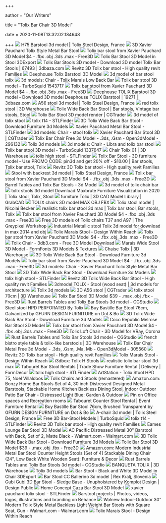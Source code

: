 +++
        
author = "Our Writers"
        
title = "Tolix Bar Chair 3D Model"
        
date = 2020-11-08T13:32:02.184648
        
+++
[ ![](https://media.designconnected.com/vfs/30e736084bd1e1a9ffb241e10145f142_1/9cc1e6e411f2e8519e8839764eb25e47.jpg)](https://media.designconnected.com/vfs/30e736084bd1e1a9ffb241e10145f142_1/9cc1e6e411f2e8519e8839764eb25e47.jpg) H75 Barstool 3d model | Tolix Steel Design, France
[ ![](https://img2.cgtrader.com/items/844062/0f74566cf3/xavier-pauchard-tolix-style-metal-bar-stool-3d-model-max-obj-fbx-unitypackage.jpg)](https://img2.cgtrader.com/items/844062/0f74566cf3/xavier-pauchard-tolix-style-metal-bar-stool-3d-model-max-obj-fbx-unitypackage.jpg) 3D Xavier Pauchard Tolix Style Metal Bar Stool
[ ![](https://preview.free3d.com/img/2015/12/1763983570587616306/8pcrnt78-900.jpg)](https://preview.free3d.com/img/2015/12/1763983570587616306/8pcrnt78-900.jpg) Tolix bar stool from Xavier Pauchard 3D Model $4 - .fbx .obj .3ds .max -  Free3D
[ ![](https://netrinoimages.s3.eu-west-2.amazonaws.com/2011/06/26/72220/133442/tolix_bar_stool_3d_model_c4d_max_obj_fbx_ma_lwo_3ds_3dm_stl_1581665_o.jpg)](https://netrinoimages.s3.eu-west-2.amazonaws.com/2011/06/26/72220/133442/tolix_bar_stool_3d_model_c4d_max_obj_fbx_ma_lwo_3ds_3dm_stl_1581665_o.jpg) Tolix Bar Stool 3D Model in Stool 3DExport
[ ![](https://static.3dbaza.com/models/67493/439e9893354a480c9852810b.jpg)](https://static.3dbaza.com/models/67493/439e9893354a480c9852810b.jpg) Tolix Bar Stools 3D model - Download 3D model Tolix Bar Stools | 67493 |  3dbaza.com
[ ![](https://www.revitz.com/media/catalog/product/cache/1/image/2bcdf036ed5a60c5e1f92bca7ee9de9b/t/o/tolix_bar_stool_h75-5.jpg)](https://www.revitz.com/media/catalog/product/cache/1/image/2bcdf036ed5a60c5e1f92bca7ee9de9b/t/o/tolix_bar_stool_h75-5.jpg) Revitz 3D Tolix bar stool - High quality revit Families
[ ![](https://www.renderhub.com/zifir3d/deephouse-tolix-barstool/deephouse-tolix-barstool-01.jpg)](https://www.renderhub.com/zifir3d/deephouse-tolix-barstool/deephouse-tolix-barstool-01.jpg) Deephouse Tolix Barstool 3D Model
[ ![](https://static.turbosquid.com/Preview/2015/12/25__15_26_44/02.jpgaffbda46-2950-4968-bc1b-3e00a3488960Large.jpg)](https://static.turbosquid.com/Preview/2015/12/25__15_26_44/02.jpgaffbda46-2950-4968-bc1b-3e00a3488960Large.jpg) 3d model of bar stool tolix
[ ![](https://b4.3ddd.ru/media/cache/tuk_model_custom_filter_en/model_images/0000/0000/0032/32426.526cd8102ec10.jpeg)](https://b4.3ddd.ru/media/cache/tuk_model_custom_filter_en/model_images/0000/0000/0032/32426.526cd8102ec10.jpeg) 3d models: Chair - Tolix Marais Low Back Bar
[ ![](https://static.turbosquid.com/Preview/2020/04/22__08_45_53/06.jpgDA817998-561D-49F3-A8FC-B8AC74AF97A5Large.jpg)](https://static.turbosquid.com/Preview/2020/04/22__08_45_53/06.jpgDA817998-561D-49F3-A8FC-B8AC74AF97A5Large.jpg) Tolix bar stool 3D model - TurboSquid 1543717
[ ![](https://preview.free3d.com/img/2015/12/1763983570587616306/72pfgl2o-900.jpg)](https://preview.free3d.com/img/2015/12/1763983570587616306/72pfgl2o-900.jpg) Tolix bar stool from Xavier Pauchard 3D Model $4 - .fbx .obj .3ds .max -  Free3D
[ ![](https://static.3dbaza.com/models/19271/abbc5128f9d64e249d0c8344.jpg)](https://static.3dbaza.com/models/19271/abbc5128f9d64e249d0c8344.jpg) Deephouse TOLIX Barstool 3D model - Download 3D model Deephouse TOLIX  Barstool | 19271 | 3dbaza.com
[ ![](https://media.designconnected.com/vfs/07c61617220957bd965b0dfb728194a5_1278/6eaa3505542502ad216d4f4fd80ccdf7.jpg)](https://media.designconnected.com/vfs/07c61617220957bd965b0dfb728194a5_1278/6eaa3505542502ad216d4f4fd80ccdf7.jpg) A56 stool 3d model | Tolix Steel Design, France
[ ![](https://3dwarehouse.sketchup.com/warehouse/v1.0/publiccontent/a40c5f22-10b6-4806-a962-ccc36ac1a4bb)](https://3dwarehouse.sketchup.com/warehouse/v1.0/publiccontent/a40c5f22-10b6-4806-a962-ccc36ac1a4bb) red tolix stool | 3D Warehouse
[ ![](https://i.pinimg.com/originals/cb/3b/e7/cb3be7eff6da95b55a025fa4f7bc8429.jpg)](https://i.pinimg.com/originals/cb/3b/e7/cb3be7eff6da95b55a025fa4f7bc8429.jpg) Tolix Wide Back Bar Stool | Bar stools, Vintage bar stools, Stool
[ ![](https://img-new.cgtrader.com/items/826357/b15f0e7470/tolix-bar-stool-3d-model-max-obj-3ds-mtl.jpg)](https://img-new.cgtrader.com/items/826357/b15f0e7470/tolix-bar-stool-3d-model-max-obj-3ds-mtl.jpg) Tolix Bar Stool 3D model render | CGTrader
[ ![](https://static.turbosquid.com/Preview/2016/05/13__17_09_21/1.jpg9d9d0b4a-5f28-494a-9098-2fa0a2eec217Original.jpg)](https://static.turbosquid.com/Preview/2016/05/13__17_09_21/1.jpg9d9d0b4a-5f28-494a-9098-2fa0a2eec217Original.jpg) 3d model of tolix stool
[ ![](https://storage.googleapis.com/3d_model_images/824/8243572/xavier-pauchard-tolix-style-metal-bar-stool-3d-model-IINkgJD4_200.jpg)](https://storage.googleapis.com/3d_model_images/824/8243572/xavier-pauchard-tolix-style-metal-bar-stool-3d-model-IINkgJD4_200.jpg) tolix t14 - STLFinder
[ ![](https://www.3dfurniture.net/media/catalog/product/cache/1/image/2bcdf036ed5a60c5e1f92bca7ee9de9b/t/o/tolix_wide_back_barstool_h75_4.jpg)](https://www.3dfurniture.net/media/catalog/product/cache/1/image/2bcdf036ed5a60c5e1f92bca7ee9de9b/t/o/tolix_wide_back_barstool_h75_4.jpg) 3D Tolix Wide Back Bar Stool - Download Furniture 3d Models
[ ![](https://storage.googleapis.com/stlfinder/122/xavier-pauchard-metal-bar-stool-3d-model-BUhKMRRl_200.jpg)](https://storage.googleapis.com/stlfinder/122/xavier-pauchard-metal-bar-stool-3d-model-BUhKMRRl_200.jpg) Xavier Pauchard Metal Bar Stool - STLFinder
[ ![](https://b4.3ddd.ru/media/cache/tuk_model_custom_filter_en/model_images/0000/0000/0553/553071.57431e0deeade.jpeg)](https://b4.3ddd.ru/media/cache/tuk_model_custom_filter_en/model_images/0000/0000/0553/553071.57431e0deeade.jpeg) 3d models: Chair - stool tolix
[ ![](https://img-new.cgtrader.com/items/254853/02f7ebccd9/large/xavier-pauchard-bar-stool-3d-model-max-fbx.jpg)](https://img-new.cgtrader.com/items/254853/02f7ebccd9/large/xavier-pauchard-bar-stool-3d-model-max-fbx.jpg) Xavier Pauchard Bar Stool 3D | CGTrader
[ ![](https://open3dmodel.com/wp-content/uploads/2019/12/Chair-bar-Formdecor.jpg)](https://open3dmodel.com/wp-content/uploads/2019/12/Chair-bar-Formdecor.jpg) Tolix Bar Chair Free 3d Model - .3ds, .Gsm - Open3dModel - 296132
[ ![](https://previews.3dmdb.com/preview_6_787820_340102.55dd572ab6d56.jpeg)](https://previews.3dmdb.com/preview_6_787820_340102.55dd572ab6d56.jpeg) Tolix 3d models
[ ![](https://b.3ddd.ru/media/cache/tuk_model_custom_filter_en/model_images/0000/0000/2614/2614240.5dd41afab10fc.jpeg)](https://b.3ddd.ru/media/cache/tuk_model_custom_filter_en/model_images/0000/0000/2614/2614240.5dd41afab10fc.jpeg) 3d models: Chair - Libra and tolix bar stool
[ ![](https://static.turbosquid.com/Preview/2018/10/17__05_55_11/ScreenShot20181017at9.27.18AM.pngA32C851B-9B54-4B52-9683-C9FFB5951E0ELarge.jpg)](https://static.turbosquid.com/Preview/2018/10/17__05_55_11/ScreenShot20181017at9.27.18AM.pngA32C851B-9B54-4B52-9683-C9FFB5951E0ELarge.jpg) Tolix bar stool 3D model - TurboSquid 1337647
[ ![](https://3dwarehouse.sketchup.com/warehouse/v1.0/publiccontent/3eefef19-2f60-4292-8016-20567f5695fc)](https://3dwarehouse.sketchup.com/warehouse/v1.0/publiccontent/3eefef19-2f60-4292-8016-20567f5695fc) Chair Tolix 01 | 3D Warehouse
[ ![](https://storage.googleapis.com/stlfinder/2/tolix-stool-h45-3d-model-loO7Hk9q_200.jpg)](https://storage.googleapis.com/stlfinder/2/tolix-stool-h45-3d-model-loO7Hk9q_200.jpg) tolix high stool - STLFinder
[ ![](https://i.pinimg.com/originals/a4/60/0b/a4600b829a2c9073803035990cdc872c.jpg)](https://i.pinimg.com/originals/a4/60/0b/a4600b829a2c9073803035990cdc872c.jpg) Tolix Bar Stool - 3D furniture model - Use PROMO CODE: pin3d and get 20%  off - $10.00 | Bar stools, Tolix bar stool, Tolix
[ ![](https://www.revitz.com/media/catalog/product/cache/1/image/2bcdf036ed5a60c5e1f92bca7ee9de9b/t/o/tolix_bar_stool_h75-4.jpg)](https://www.revitz.com/media/catalog/product/cache/1/image/2bcdf036ed5a60c5e1f92bca7ee9de9b/t/o/tolix_bar_stool_h75-4.jpg) Revitz 3D Tolix bar stool - High quality revit Families
[ ![](https://media.designconnected.com/vfs/b4cce0a3c723ecd8dc8ecddda6ba0c03_1351/733baa03147c604f150891b0b4f407d3.jpg)](https://media.designconnected.com/vfs/b4cce0a3c723ecd8dc8ecddda6ba0c03_1351/733baa03147c604f150891b0b4f407d3.jpg) Stool with backrest 3d model | Tolix Steel Design, France
[ ![](https://preview.free3d.com/img/2015/12/1763983570587616306/7yqqut04-900.jpg)](https://preview.free3d.com/img/2015/12/1763983570587616306/7yqqut04-900.jpg) Tolix bar stool from Xavier Pauchard 3D Model $4 - .fbx .obj .3ds .max -  Free3D
[ ![](https://www.3dvirtualmarket.com/8359-large_default/barrel-tables-and-tolix-bar-stools-3d-model.jpg)](https://www.3dvirtualmarket.com/8359-large_default/barrel-tables-and-tolix-bar-stools-3d-model.jpg) Barrel Tables and Tolix Bar Stools - 3d Model
[ ![](https://static.turbosquid.com/Preview/2016/08/24__14_50_22/00101.jpg41B56B43-9A18-4293-822E-352871042D3ELarge.jpg)](https://static.turbosquid.com/Preview/2016/08/24__14_50_22/00101.jpg41B56B43-9A18-4293-822E-352871042D3ELarge.jpg) 3d model of tolix chair bar
[ ![](https://i.pinimg.com/originals/d8/3a/03/d83a0314d65f1f1cb50ca1204ada79e5.jpg)](https://i.pinimg.com/originals/d8/3a/03/d83a0314d65f1f1cb50ca1204ada79e5.jpg) tolix stools 3d model Download Maxbrute Furniture Visualization in 2020 | Tolix  stool, Tolix, Stool
[ ![](https://d2t1xqejof9utc.cloudfront.net/screenshots/pics/763307ea32ee1488cdddbf786cda38c4/large.jpg)](https://d2t1xqejof9utc.cloudfront.net/screenshots/pics/763307ea32ee1488cdddbf786cda38c4/large.jpg) furniture Tolix | 3D CAD Model Library | GrabCAD
[ ![](https://img-new.cgtrader.com/items/1978843/1b0f41d325/tolix-chairs-3d-model-max-obj-mtl-fbx.jpg)](https://img-new.cgtrader.com/items/1978843/1b0f41d325/tolix-chairs-3d-model-max-obj-mtl-fbx.jpg) TOLIX chairs 3D model MAX OBJ FBX
[ ![](https://cgtricks.com/wp-content/uploads/2016/11/Looma.jpg)](https://cgtricks.com/wp-content/uploads/2016/11/Looma.jpg) Tolix stool model | Nicolai Becker
[ ![](https://i.pinimg.com/originals/73/98/4a/73984ae43937551e89d88fe475ed6106.jpg)](https://i.pinimg.com/originals/73/98/4a/73984ae43937551e89d88fe475ed6106.jpg) realistic tolix bar stool 3d max | Tolix bar stool, Bar stools, Tolix
[ ![](https://preview.free3d.com/img/2015/12/1763983570587616306/wso9f2y1-900.jpg)](https://preview.free3d.com/img/2015/12/1763983570587616306/wso9f2y1-900.jpg) Tolix bar stool from Xavier Pauchard 3D Model $4 - .fbx .obj .3ds .max -  Free3D
[ ![](https://cgtricks.com/wp-content/uploads/2017/08/TOLIX-T37-A97.jpg)](https://cgtricks.com/wp-content/uploads/2017/08/TOLIX-T37-A97.jpg) Free 3D models of Tolix chairs T37 and A97 | The Greypixel Workshop
[ ![](https://www.3dvirtualmarket.com/7613-home_default/industrial-metallic-stool-tolix-3d-model.jpg)](https://www.3dvirtualmarket.com/7613-home_default/industrial-metallic-stool-tolix-3d-model.jpg) Industrial Metallic stool Tolix 3d model for download in max 2014 and obj
[ ![](https://images.hermanmiller.group/m/2cf6a309054f0645/W-PD_6345_ALT16-jpg.png?blend-mode=darken&blend=f8f8f8&trim-color=ffffff&trim=color&bg=f8f8f8&auto=format&w=2000&h=1000&q=60)](https://images.hermanmiller.group/m/2cf6a309054f0645/W-PD_6345_ALT16-jpg.png?blend-mode=darken&blend=f8f8f8&trim-color=ffffff&trim=color&bg=f8f8f8&auto=format&w=2000&h=1000&q=60) Tolix Marais Stool - Design Within Reach
[ ![](https://preview.free3d.com/img/2015/12/1763983570587616306/027oqmpy-900.jpg)](https://preview.free3d.com/img/2015/12/1763983570587616306/027oqmpy-900.jpg) Tolix bar stool from Xavier Pauchard 3D Model $4 - .fbx .obj .3ds .max -  Free3D
[ ![](https://3db3.com/uploads/20612/tolix-chair.jpg)](https://3db3.com/uploads/20612/tolix-chair.jpg) Tolix Chair - 3db3.com - Free 3D Model Download
[ ![](https://www.formfonts.com/files/1/16502/marais-wide-back-bar-stool_FF_Model_ID16502_1_Marais_WB_BarStool_02.jpg)](https://www.formfonts.com/files/1/16502/marais-wide-back-bar-stool_FF_Model_ID16502_1_Marais_WB_BarStool_02.jpg) Marais Wide Stool 3D Model - FormFonts 3D Models & Textures
[ ![](https://3dwarehouse.sketchup.com/warehouse/v1.0/publiccontent/a5cd405f-eb15-4265-9640-c12e28ffd24c)](https://3dwarehouse.sketchup.com/warehouse/v1.0/publiccontent/a5cd405f-eb15-4265-9640-c12e28ffd24c) Chaise Tolix | 3D Warehouse
[ ![](https://www.3dfurniture.net/media/catalog/product/cache/1/image/2bcdf036ed5a60c5e1f92bca7ee9de9b/t/o/tolix_wide_back_barstool_h75_3.jpg)](https://www.3dfurniture.net/media/catalog/product/cache/1/image/2bcdf036ed5a60c5e1f92bca7ee9de9b/t/o/tolix_wide_back_barstool_h75_3.jpg) 3D Tolix Wide Back Bar Stool - Download Furniture 3d Models
[ ![](https://preview.free3d.com/img/2015/12/1763983570587616306/kd01zvhd-900.jpg)](https://preview.free3d.com/img/2015/12/1763983570587616306/kd01zvhd-900.jpg) Tolix bar stool from Xavier Pauchard 3D Model $4 - .fbx .obj .3ds .max -  Free3D
[ ![](https://b4.3ddd.ru/media/cache/tuk_model_custom_filter_en/model_images/0000/0000/1680/1680851.5a7b012a4e2ab.jpeg)](https://b4.3ddd.ru/media/cache/tuk_model_custom_filter_en/model_images/0000/0000/1680/1680851.5a7b012a4e2ab.jpeg) 3d models: Chair - Xavier Pauchard Tolix Style Metal Bar Stool
[ ![](https://www.3dfurniture.net/media/catalog/product/cache/1/image/2bcdf036ed5a60c5e1f92bca7ee9de9b/t/o/tolix_high_backrest_stool_h751_1.jpg)](https://www.3dfurniture.net/media/catalog/product/cache/1/image/2bcdf036ed5a60c5e1f92bca7ee9de9b/t/o/tolix_high_backrest_stool_h751_1.jpg) 3D Tolix Wide Back Bar Stool - Download Furniture 3d Models
[ ![](https://storage.googleapis.com/stlfinder/48/fjord-bar-stool-high-green-3d-model-iutyIp6P_200.jpg)](https://storage.googleapis.com/stlfinder/48/fjord-bar-stool-high-green-3d-model-iutyIp6P_200.jpg) tolix high stool - STLFinder
[ ![](https://www.revitz.com/media/catalog/product/cache/1/image/2bcdf036ed5a60c5e1f92bca7ee9de9b/t/o/tolix_wide_back_barstool_h75_2.jpg)](https://www.revitz.com/media/catalog/product/cache/1/image/2bcdf036ed5a60c5e1f92bca7ee9de9b/t/o/tolix_wide_back_barstool_h75_2.jpg) Revitz 3D Tolix Wide Back Bar Stool - High quality revit Families
[ ![](https://i.pinimg.com/originals/11/bf/8a/11bf8af4e70b052915f6b11e11fa06d3.jpg)](https://i.pinimg.com/originals/11/bf/8a/11bf8af4e70b052915f6b11e11fa06d3.jpg) 3dmodel TOLIX - Stool (wood seat) | 3d models for architecture
[ ![](https://previews.3dmdb.com/preview_2_177978_tbs_render_01.jpg36d5fcaa-5176-4fb1-b860-c4b7b79d33e9Original.jpg)](https://previews.3dmdb.com/preview_2_177978_tbs_render_01.jpg36d5fcaa-5176-4fb1-b860-c4b7b79d33e9Original.jpg) Tolix 3d models
[ ![](https://img2.cgtrader.com/items/754240/bd99abe6e8/a56-stool-3d-model.jpg)](https://img2.cgtrader.com/items/754240/bd99abe6e8/a56-stool-3d-model.jpg) 3D A56 stool | CGTrader
[ ![](https://3dwarehouse.sketchup.com/warehouse/v1.0/publiccontent/c3dca152-6505-4a12-be8d-012bb9110b6d)](https://3dwarehouse.sketchup.com/warehouse/v1.0/publiccontent/c3dca152-6505-4a12-be8d-012bb9110b6d) tolix stool 70cm | 3D Warehouse
[ ![](https://preview.free3d.com/img/2015/05/1876172897513375348/nw6uuvhh-900.jpg)](https://preview.free3d.com/img/2015/05/1876172897513375348/nw6uuvhh-900.jpg) Tolix Bar Stool 3D Model $39 - .max .obj .fbx - Free3D
[ ![](https://www.cgstudio.com/imgd/l/44/5de91177700ae0aa6a8b4567/4290-rust-barrels-tables-and-tolix-bar-stools.jpg)](https://www.cgstudio.com/imgd/l/44/5de91177700ae0aa6a8b4567/4290-rust-barrels-tables-and-tolix-bar-stools.jpg) Rust Barrels Tables and Tolix Bar Stools 3d model - CGStudio
[ ![](https://img.edilportale.com/product-thumbs/b_HPD-PERFORATED-Tolix-Steel-Design-321693-rel207e1adc.jpg)](https://img.edilportale.com/product-thumbs/b_HPD-PERFORATED-Tolix-Steel-Design-321693-rel207e1adc.jpg) Steel stool HPD PERFORATED By Tolix
[ ![](https://cdn1.ykso.co/gfurn/product/tolix-style-bar-stool-76cm-galvanized-reproduction-1/images/bc88103/1603815765/generous.jpg)](https://cdn1.ykso.co/gfurn/product/tolix-style-bar-stool-76cm-galvanized-reproduction-1/images/bc88103/1603815765/generous.jpg) Buy Bastille Bar Stool 76cm, Galvanized by GFURN DESIGN FURNITURE on Dot &  Bo
[ ![](https://www.3dfurniture.net/media/catalog/product/cache/1/image/2bcdf036ed5a60c5e1f92bca7ee9de9b/t/o/tolix_high_backrest_stool_h751.jpg)](https://www.3dfurniture.net/media/catalog/product/cache/1/image/2bcdf036ed5a60c5e1f92bca7ee9de9b/t/o/tolix_high_backrest_stool_h751.jpg) 3D Tolix Wide Back Bar Stool - Download Furniture 3d Models
[ ![](https://www.renderhub.com/zifir3d/coco-republic-melrose-bar-stool/coco-republic-melrose-bar-stool-03.jpg)](https://www.renderhub.com/zifir3d/coco-republic-melrose-bar-stool/coco-republic-melrose-bar-stool-03.jpg) Coco Republic Melrose Bar Stool 3D Model
[ ![](https://preview.free3d.com/img/2015/12/1763983570587616306/zxikelh3-900.jpg)](https://preview.free3d.com/img/2015/12/1763983570587616306/zxikelh3-900.jpg) Tolix bar stool from Xavier Pauchard 3D Model $4 - .fbx .obj .3ds .max -  Free3D
[ ![](https://cgmood.com/storage/previews/05-2020/19589/19589.jpg)](https://cgmood.com/storage/previews/05-2020/19589/19589.jpg) Tolix Loft Chair - 3D Model for VRay, Corona
[ ![](https://www.cgstudio.com/imgd/l/31/5de91177700ae0aa6a8b4567/7066-rust-barrels-tables-and-tolix-bar-stools.jpg)](https://www.cgstudio.com/imgd/l/31/5de91177700ae0aa6a8b4567/7066-rust-barrels-tables-and-tolix-bar-stools.jpg) Rust Barrels Tables and Tolix Bar Stools 3d model - CGStudio
[ ![](https://3dwarehouse.sketchup.com/warehouse/v1.0/publiccontent/75645bd7-67a3-4706-bc46-f4588f8dee9e)](https://3dwarehouse.sketchup.com/warehouse/v1.0/publiccontent/75645bd7-67a3-4706-bc46-f4588f8dee9e) french bistro style table & tolix-like barstools | 3D Warehouse
[ ![](https://open3dmodel.com/wp-content/uploads/2019/12/1575786330_Chair-metal.jpg)](https://open3dmodel.com/wp-content/uploads/2019/12/1575786330_Chair-metal.jpg) Tolix Bar Chair Metal Free 3d Model - .3ds, .Gsm, .Ma, Mb - Open3dModel -  305560
[ ![](https://www.revitz.com/media/catalog/product/cache/1/image/2bcdf036ed5a60c5e1f92bca7ee9de9b/t/o/tolix_bar_stool_h75-2_1.jpg)](https://www.revitz.com/media/catalog/product/cache/1/image/2bcdf036ed5a60c5e1f92bca7ee9de9b/t/o/tolix_bar_stool_h75-2_1.jpg) Revitz 3D Tolix bar stool - High quality revit Families
[ ![](https://images.hermanmiller.group/m/48bdaa476f0d5415/W-PD_6345_ALT2-jpg.png?blend-mode=darken&blend=f8f8f8&trim-color=ffffff&trim=color&bg=f8f8f8&auto=format&w=2000&h=1000&q=60)](https://images.hermanmiller.group/m/48bdaa476f0d5415/W-PD_6345_ALT2-jpg.png?blend-mode=darken&blend=f8f8f8&trim-color=ffffff&trim=color&bg=f8f8f8&auto=format&w=2000&h=1000&q=60) Tolix Marais Stool - Design Within Reach
[ ![](https://www.i3dbox.com/media/catalog/product/cache/2/thumbnail/9df78eab33525d08d6e5fb8d27136e95/i/3/i3dbox-3d-models_8_21.jpg)](https://www.i3dbox.com/media/catalog/product/cache/2/thumbnail/9df78eab33525d08d6e5fb8d27136e95/i/3/i3dbox-3d-models_8_21.jpg) i3dbox: Tolix H Stools
[ ![](https://static.turbosquid.com/Preview/2014/11/24__09_31_40/tolix3.jpg4a7b8fae-aecf-41d3-aa03-40611d51f4d5Large.jpg)](https://static.turbosquid.com/Preview/2014/11/24__09_31_40/tolix3.jpg4a7b8fae-aecf-41d3-aa03-40611d51f4d5Large.jpg) realistic tolix bar stool 3d max
[ ![](https://formdecor.com/wp-content/uploads/2015/04/C10316-02-Tabouret-Bar-Stool-rentals-White.jpg)](https://formdecor.com/wp-content/uploads/2015/04/C10316-02-Tabouret-Bar-Stool-rentals-White.jpg) Tabouret Bar Stool Rentals | Trade Show Furniture Rental | Delivery |  FormDecor
[ ![](https://storage.googleapis.com/stlfinder/16/high-stool-yellow-3d-model-jsC9WFYJ_200.jpg)](https://storage.googleapis.com/stlfinder/16/high-stool-yellow-3d-model-jsC9WFYJ_200.jpg) tolix high stool - STLFinder
[ ![](https://cdnb.artstation.com/p/assets/images/images/019/595/331/large/noel-villalobos-tolix-hpd75-black-worn-paint-preview.jpg?1564183516)](https://cdnb.artstation.com/p/assets/images/images/019/595/331/large/noel-villalobos-tolix-hpd75-black-worn-paint-preview.jpg?1564183516) ArtStation - Tolix Stool HPD 75, Noel Villalobos
[ ![](https://bertrand-benoit.com/blog/wp-content/uploads/2012/03/AC1.jpg)](https://bertrand-benoit.com/blog/wp-content/uploads/2012/03/AC1.jpg) Tolix Chairs and Stools (remastered)
[ ![](https://images-na.ssl-images-amazon.com/images/I/61UuKrZWDDL._AC_SL1000_.jpg)](https://images-na.ssl-images-amazon.com/images/I/61UuKrZWDDL._AC_SL1000_.jpg) Amazon.com: Bonzy Home Bar Stools Set of 4, 30 inch Distressed Designed  Metal Barstools, Stackable Home Kitchen Backless Dining Stool, Indoor  Outdoor Patio Bar Chair - Distressed Light Blue: Garden & Outdoor
[ ![](https://i.pinimg.com/originals/79/ec/0a/79ec0a89935c854b9afbcecb74d92ec4.jpg)](https://i.pinimg.com/originals/79/ec/0a/79ec0a89935c854b9afbcecb74d92ec4.jpg) Pin on Office spaces and Recreation rooms
[ ![](https://formdecor.com/wp-content/uploads/2016/12/C10538-00-Tabouret-Counter-Stool-rental-alt.jpg)](https://formdecor.com/wp-content/uploads/2016/12/C10538-00-Tabouret-Counter-Stool-rental-alt.jpg) Tabouret Counter Stool Rental | Event Furniture Rental
[ ![](https://cdn1.ykso.co/gfurn/product/tolix-style-bar-stool-76cm-brushed-transparent-reproduction-1/images/337e994/1603815765/generous.jpg)](https://cdn1.ykso.co/gfurn/product/tolix-style-bar-stool-76cm-brushed-transparent-reproduction-1/images/337e994/1603815765/generous.jpg) Buy Bastille Bar Stool 76cm, Brushed Transparent by GFURN DESIGN FURNITURE  on Dot & Bo
[ ![](https://media.designconnected.com/vfs/b4cce0a3c723ecd8dc8ecddda6ba0c03_1351/29ed7372303f35b607b5369ee19d34ab.jpg)](https://media.designconnected.com/vfs/b4cce0a3c723ecd8dc8ecddda6ba0c03_1351/29ed7372303f35b607b5369ee19d34ab.jpg) A-chair 3d model | Tolix Steel Design, France
[ ![](https://static.turbosquid.com/Preview/2020/07/14__23_29_55/000revitfamilychairstolicka.jpgEA51C561-A30E-45B3-90E4-68EFBE96D5E1Res300.jpg)](https://static.turbosquid.com/Preview/2020/07/14__23_29_55/000revitfamilychairstolicka.jpgEA51C561-A30E-45B3-90E4-68EFBE96D5E1Res300.jpg) Free 3D Bar-Stool Models | TurboSquid
[ ![](https://storage.googleapis.com/3d_model_images/811/8113896/tolix-bar-stool-3d-model-qKtu7Wul_200.jpg)](https://storage.googleapis.com/3d_model_images/811/8113896/tolix-bar-stool-3d-model-qKtu7Wul_200.jpg) tolix t14 - STLFinder
[ ![](https://www.revitz.com/media/catalog/product/cache/1/image/2bcdf036ed5a60c5e1f92bca7ee9de9b/t/o/tolix_bar_stool_h751_1.jpg)](https://www.revitz.com/media/catalog/product/cache/1/image/2bcdf036ed5a60c5e1f92bca7ee9de9b/t/o/tolix_bar_stool_h751_1.jpg) Revitz 3D Tolix bar stool - High quality revit Families
[ ![](https://www.renderhub.com/zifir3d/eames-lounge-bar-stool/eames-lounge-bar-stool-01.jpg)](https://www.renderhub.com/zifir3d/eames-lounge-bar-stool/eames-lounge-bar-stool-01.jpg) Eames Lounge Bar Stool 3D Model
[ ![](https://i5.walmartimages.com/asr/11f78dad-7ca6-4482-bc70-f1b84633322e_1.fbd2c3e5897b60af8a919ccd671c005f.jpeg)](https://i5.walmartimages.com/asr/11f78dad-7ca6-4482-bc70-f1b84633322e_1.fbd2c3e5897b60af8a919ccd671c005f.jpeg) AC Pacific Distressed Metal 30" Barstool with Back, Set of 2, Matte Black -  Walmart.com - Walmart.com
[ ![](https://www.3dfurniture.net/media/catalog/product/cache/1/image/2bcdf036ed5a60c5e1f92bca7ee9de9b/t/o/tolix_high_backrest_stool_h752.jpg)](https://www.3dfurniture.net/media/catalog/product/cache/1/image/2bcdf036ed5a60c5e1f92bca7ee9de9b/t/o/tolix_high_backrest_stool_h752.jpg) 3D Tolix Wide Back Bar Stool - Download Furniture 3d Models
[ ![](https://preview.free3d.com/img/2015/05/1876172897513375348/h4j0nxja-900.jpg)](https://preview.free3d.com/img/2015/05/1876172897513375348/h4j0nxja-900.jpg) Tolix Bar Stool 3D Model $39 - .max .obj .fbx - Free3D
[ ![](https://images-na.ssl-images-amazon.com/images/I/616oSO5PJfL._AC_SY355_.jpg)](https://images-na.ssl-images-amazon.com/images/I/616oSO5PJfL._AC_SY355_.jpg) Amazon.com: Modern Industrial Metal Bar Stool Counter Height Stools [Set of  4] Stackable Dining Chair (24", Low Back White Wooden Seat): Furniture &  Decor
[ ![](https://www.cgstudio.com/imgd/l/97/5de91177700ae0aa6a8b4567/3506-rust-barrels-tables-and-tolix-bar-stools.jpg)](https://www.cgstudio.com/imgd/l/97/5de91177700ae0aa6a8b4567/3506-rust-barrels-tables-and-tolix-bar-stools.jpg) Rust Barrels Tables and Tolix Bar Stools 3d model - CGStudio
[ ![](https://3dwarehouse.sketchup.com/warehouse/v1.0/publiccontent/eefb6ef6-6775-4a26-87d0-5e31fdaa8f46)](https://3dwarehouse.sketchup.com/warehouse/v1.0/publiccontent/eefb6ef6-6775-4a26-87d0-5e31fdaa8f46) BANQUETA TOLIX | 3D Warehouse
[ ![](https://previews.3dmdb.com/2d323f2da245ca1a26a79818b164e8dd.jpeg)](https://previews.3dmdb.com/2d323f2da245ca1a26a79818b164e8dd.jpeg) Tolix 3d models
[ ![](https://netrinoimages.s3.eu-west-2.amazonaws.com/2017/01/13/434325/142157/bar_stool_black_and_white_3d_model_c4d_max_obj_fbx_ma_lwo_3ds_3dm_stl_1658239_o.jpg)](https://netrinoimages.s3.eu-west-2.amazonaws.com/2017/01/13/434325/142157/bar_stool_black_and_white_3d_model_c4d_max_obj_fbx_ma_lwo_3ds_3dm_stl_1658239_o.jpg) Bar Stool - Black and White 3D Model in Chair 3DExport
[ ![](https://media.designconnected.com/vfs/b7b8d63672351bf6d9ebd88ef0a9624c_1/141c29dce16e5ec3becbde752dc19bb7.jpg)](https://media.designconnected.com/vfs/b7b8d63672351bf6d9ebd88ef0a9624c_1/141c29dce16e5ec3becbde752dc19bb7.jpg) Bar Stool CC Ballerino 3d model | Rex Kralj, Slovenia
[ ![](https://cdn.shopify.com/s/files/1/1520/8686/products/3D_BarStool_Sledge_Unupholstered_Black_Hirek_SoftWhite_F3Q_grande.jpg?v=1600388886)](https://cdn.shopify.com/s/files/1/1520/8686/products/3D_BarStool_Sledge_Unupholstered_Black_Hirek_SoftWhite_F3Q_grande.jpg?v=1600388886) Gubi Gubi 3D Bar Stool - Sledge Base - Unupholstered by Komplot Design |  Design Public
[ ![](https://www.renderhub.com/zifir3d/home-concept-caza-bar-stool/home-concept-caza-bar-stool-05.jpg)](https://www.renderhub.com/zifir3d/home-concept-caza-bar-stool/home-concept-caza-bar-stool-05.jpg) Home Concept Caza Bar Stool 3D Model
[ ![](https://storage.googleapis.com/stlfinder/102/xavier-pauchard-tolix-stools-3d-model-7dgP59sx_200.jpg)](https://storage.googleapis.com/stlfinder/102/xavier-pauchard-tolix-stools-3d-model-7dgP59sx_200.jpg) xavier pauchard tolix stool - STLFinder
[ ![](https://mir-s3-cdn-cf.behance.net/projects/404/d98cf849125469.Y3JvcCw4MDEsNjI3LDAsMTcy.jpg)](https://mir-s3-cdn-cf.behance.net/projects/404/d98cf849125469.Y3JvcCw4MDEsNjI3LDAsMTcy.jpg) Barstool projects | Photos, videos, logos, illustrations and branding on  Behance
[ ![](https://i5.walmartimages.com/asr/ca5b46ff-46cf-4dd4-99e2-13915228bc29_1.95051cd7d2968e050ff91c17d9853075.jpeg)](https://i5.walmartimages.com/asr/ca5b46ff-46cf-4dd4-99e2-13915228bc29_1.95051cd7d2968e050ff91c17d9853075.jpeg) Walnew Indoor-Outdoor 30" Modern Tolix Style Metal Backless Light Weight Bar  Stools with Square Seat, Gun - Walmart.com - Walmart.com
[ ![](https://images.hermanmiller.group/m/4779aa098ab28/W-PD_6345_MAIN-jpg.png?blend-mode=darken&blend=f8f8f8&trim-color=ffffff&trim=color&bg=f8f8f8&auto=format&w=2000&h=1000&q=60)](https://images.hermanmiller.group/m/4779aa098ab28/W-PD_6345_MAIN-jpg.png?blend-mode=darken&blend=f8f8f8&trim-color=ffffff&trim=color&bg=f8f8f8&auto=format&w=2000&h=1000&q=60) Tolix Marais Stool - Design Within Reach
